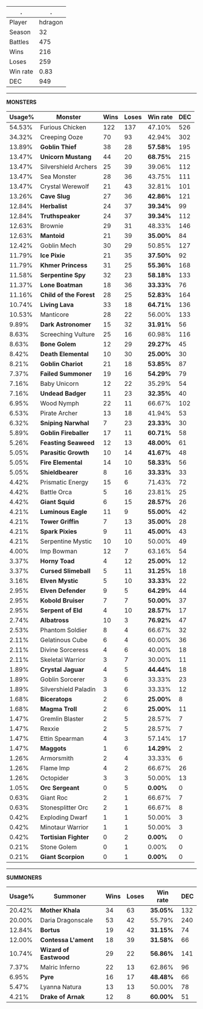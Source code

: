 .|.
|-|-
Player|hdragon
Season|32
Battles|475
Wins|216
Loses|259
Win rate|0.83
DEC|949

---
**MONSTERS**

Usage%|Monster|Wins|Loses|Win rate|DEC|
-|-|-|-|-|-|
54.53%|Furious Chicken|122|137|47.10%|526|
34.32%|Creeping Ooze|70|93|42.94%|302|
13.89%|**Goblin Thief**|38|28|**57.58%**|195|
13.47%|**Unicorn Mustang**|44|20|**68.75%**|215|
13.47%|Silvershield Archers|25|39|39.06%|112|
13.47%|Sea Monster|28|36|43.75%|111|
13.47%|Crystal Werewolf|21|43|32.81%|101|
13.26%|**Cave Slug**|27|36|**42.86%**|121|
12.84%|**Herbalist**|24|37|**39.34%**|99|
12.84%|**Truthspeaker**|24|37|**39.34%**|112|
12.63%|Brownie|29|31|48.33%|146|
12.63%|**Mantoid**|21|39|**35.00%**|84|
12.42%|Goblin Mech|30|29|50.85%|127|
11.79%|**Ice Pixie**|21|35|**37.50%**|92|
11.79%|**Khmer Princess**|31|25|**55.36%**|168|
11.58%|**Serpentine Spy**|32|23|**58.18%**|133|
11.37%|**Lone Boatman**|18|36|**33.33%**|76|
11.16%|**Child of the Forest**|28|25|**52.83%**|164|
10.74%|**Living Lava**|33|18|**64.71%**|136|
10.53%|Manticore|28|22|56.00%|133|
9.89%|**Dark Astronomer**|15|32|**31.91%**|56|
8.63%|Screeching Vulture|25|16|60.98%|116|
8.63%|**Bone Golem**|12|29|**29.27%**|45|
8.42%|**Death Elemental**|10|30|**25.00%**|30|
8.21%|**Goblin Chariot**|21|18|**53.85%**|87|
7.37%|**Failed Summoner**|19|16|**54.29%**|79|
7.16%|Baby Unicorn|12|22|35.29%|54|
7.16%|**Undead Badger**|11|23|**32.35%**|40|
6.95%|Wood Nymph|22|11|66.67%|102|
6.53%|Pirate Archer|13|18|41.94%|53|
6.32%|**Sniping Narwhal**|7|23|**23.33%**|30|
5.89%|**Goblin Fireballer**|17|11|**60.71%**|58|
5.26%|**Feasting Seaweed**|12|13|**48.00%**|61|
5.05%|**Parasitic Growth**|10|14|**41.67%**|48|
5.05%|**Fire Elemental**|14|10|**58.33%**|56|
5.05%|**Shieldbearer**|8|16|**33.33%**|33|
4.42%|Prismatic Energy|15|6|71.43%|72|
4.42%|Battle Orca|5|16|23.81%|25|
4.42%|**Giant Squid**|6|15|**28.57%**|26|
4.21%|**Luminous Eagle**|11|9|**55.00%**|42|
4.21%|**Tower Griffin**|7|13|**35.00%**|28|
4.21%|**Spark Pixies**|9|11|**45.00%**|43|
4.21%|Serpentine Mystic|10|10|50.00%|49|
4.00%|Imp Bowman|12|7|63.16%|54|
3.37%|**Horny Toad**|4|12|**25.00%**|12|
3.37%|**Cursed Slimeball**|5|11|**31.25%**|18|
3.16%|**Elven Mystic**|5|10|**33.33%**|22|
2.95%|**Elven Defender**|9|5|**64.29%**|44|
2.95%|**Kobold Bruiser**|7|7|**50.00%**|37|
2.95%|**Serpent of Eld**|4|10|**28.57%**|17|
2.74%|**Albatross**|10|3|**76.92%**|47|
2.53%|Phantom Soldier|8|4|66.67%|32|
2.11%|Gelatinous Cube|6|4|60.00%|36|
2.11%|Divine Sorceress|4|6|40.00%|18|
2.11%|Skeletal Warrior|3|7|30.00%|11|
1.89%|**Crystal Jaguar**|4|5|**44.44%**|18|
1.89%|Goblin Sorcerer|3|6|33.33%|23|
1.89%|Silvershield Paladin|3|6|33.33%|12|
1.68%|**Biceratops**|2|6|**25.00%**|8|
1.68%|**Magma Troll**|2|6|**25.00%**|11|
1.47%|Gremlin Blaster|2|5|28.57%|7|
1.47%|Rexxie|2|5|28.57%|7|
1.47%|Ettin Spearman|4|3|57.14%|17|
1.47%|**Maggots**|1|6|**14.29%**|2|
1.26%|Armorsmith|2|4|33.33%|6|
1.26%|Flame Imp|4|2|66.67%|26|
1.26%|Octopider|3|3|50.00%|13|
1.05%|**Orc Sergeant**|0|5|**0.00%**|0|
0.63%|Giant Roc|2|1|66.67%|7|
0.63%|Stonesplitter Orc|2|1|66.67%|8|
0.42%|Exploding Dwarf|1|1|50.00%|3|
0.42%|Minotaur Warrior|1|1|50.00%|3|
0.42%|**Tortisian Fighter**|0|2|**0.00%**|0|
0.21%|Stone Golem|0|1|0.00%|0|
0.21%|**Giant Scorpion**|0|1|**0.00%**|0|

---
**SUMMONERS**

Usage%|Summoner|Wins|Loses|Win rate|DEC|
-|-|-|-|-|-|
20.42%|**Mother Khala**|34|63|**35.05%**|132|
20.00%|Daria Dragonscale|53|42|55.79%|240|
12.84%|**Bortus**|19|42|**31.15%**|74|
12.00%|**Contessa L'ament**|18|39|**31.58%**|66|
10.74%|**Wizard of Eastwood**|29|22|**56.86%**|141|
7.37%|Malric Inferno|22|13|62.86%|96|
6.95%|**Pyre**|16|17|**48.48%**|66|
5.47%|Lyanna Natura|13|13|50.00%|78|
4.21%|**Drake of Arnak**|12|8|**60.00%**|51|
